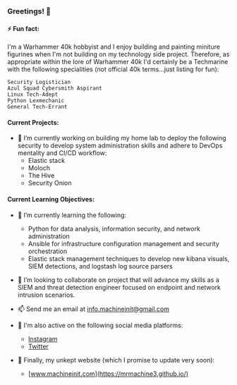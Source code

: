 ### Greetings! 👋
#### ⚡ Fun fact: 
I'm a Warhammer 40k hobbyist and I enjoy building and painting miniture figurines when I'm not building on my technology side project. Therefore, as appropriate within the lore of Warhammer 40k I'd certainly be a Techmarine with the following specialities (not official 40k terms...just listing for fun):

```
Security Logistician
Azul Squad Cybersmith Aspirant
Linux Tech-Adept
Python Lexmechanic
General Tech-Errant
```

#### Current Projects:
- 🔭 I’m currently working on building my home lab to deploy the following security to develop system administration skills and adhere to DevOps mentality and CI/CD workflow:
  - Elastic stack
  - Moloch
  - The Hive
  - Security Onion

#### Current Learning Objectives:
- 🌱 I’m currently learning the following:
  - Python for data analysis, information security, and network administration
  - Ansible for infrastructure configuration management and security orchestration
  - Elastic stack management techniques to develop new kibana visuals, SIEM detections, and logstash log source parsers


- 👯 I’m looking to collaborate on project that will advance my skills as a SIEM and threat detection engineer focused on endpoint and network intrusion scenarios.

- 📫 Send me an email at [info.machineinit@gmail.com](mailto:info.machineinit@gmail.com)
- 💬 I'm also active on the following social media platforms:
  - [Instagram](https://www.instagram.com/m1ster_machine/)
  - [Twitter](https://twitter.com/mrmachine31)

- 🤔 Finally, my unkept website (which I promise to update very soon):
  - [www.machineinit.com](https://mrmachine3.github.io/)
  
<!--
**Mrmachine3/mrmachine3** is a ✨ _special_ ✨ repository because its `README.md` (this file) appears on your GitHub profile.

Here are some ideas to get you started:
- 🤔 I’m looking for help with ...
- 💬 Ask me about ...
- 📫 How to reach me: ...
- 😄 Pronouns: ...
-->
